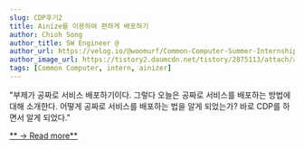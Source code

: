```yaml
---
slug: CDP후기2
title: Ainize를 이용하여 편하게 배포하기
author: Chioh Song
author_title: SW Engineer @
author_url: https://velog.io/@woomurf/Common-Computer-Summer-Internship-%ED%9B%84%EA%B8%B0
author_image_url: https://tistory2.daumcdn.net/tistory/2875113/attach/a318fa1f08e74c8e9d8c1d6e04d7f122
tags: [Common Computer, intern, ainizer]
---
```


"부제가 공짜로 서비스 배포하기이다. 그렇다 오늘은 공짜로 서비스를 배포하는 방법에 대해 소개한다. 어떻게 공짜로 서비스를 배포하는 법을 알게 되었는가? 바로 CDP를 하면서 알게 되었다."

[** → Read more**](https://pizzaplanet.tistory.com/entry/Ainize%EB%A5%BC-%EC%9D%B4%EC%9A%A9%ED%95%98%EC%97%AC-%ED%8E%B8%ED%95%98%EA%B2%8C-%EB%B0%B0%ED%8F%AC%ED%95%98%EA%B8%B0-Repo%EC%9D%98-install-guide-%EB%94%B0%EB%9D%BC%ED%95%98%EB%8B%A4-%EC%98%A4%EB%A5%98-%EB%82%A0-%EC%9D%BC-%EC%97%86%EA%B2%8C%ED%95%98%EA%B8%B0-%EB%B6%80%EC%A0%9C-%EA%B3%B5%EC%A7%9C%EB%A1%9C-%EC%84%9C%EB%B9%84%EC%8A%A4-%EB%B0%B0%ED%8F%AC%ED%95%98%EA%B8%B0)
